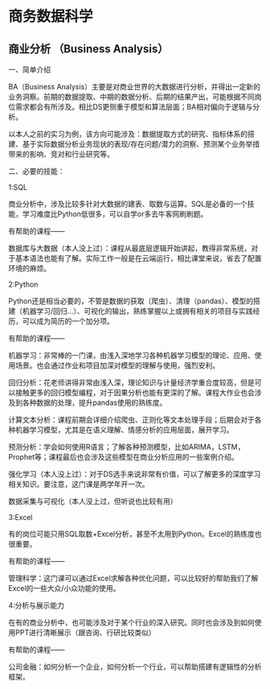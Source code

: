 # 商务数据科学


## 商业分析 （Business Analysis）

一、简单介绍

BA（Business Analysis）主要是对商业世界的大数据进行分析，并得出一定新的业务洞察。前期的数据提取、中期的数据分析、后期的结果产出，可能根据不同岗位需求都会有所涉及。相比DS更侧重于模型和算法层面；BA相对偏向于逻辑与分析。

以本人之前的实习为例，该方向可能涉及：数据提取方式的研究、指标体系的搭建、基于实际数据分析业务现状的表现/存在问题/潜力的洞察、预测某个业务举措带来的影响、竞对和行业研究等。

二、必要的技能：

1:SQL

商业分析中，涉及比较多针对大数据的建表、取数与运算。SQL是必备的一个技能，学习难度比Python低很多，可以自学or多去牛客网刷刷题。

有帮助的课程——

数据库与大数据（本人没上过）：课程从最底层逻辑开始讲起，教得非常系统，对于基本语法也能有了解。实际工作一般是在云端运行，相比课堂来说，省去了配置环境的麻烦。

2:Python

Python还是相当必要的，不管是数据的获取（爬虫）、清理（pandas）、模型的搭建（机器学习/回归…）、可视化的输出，熟练掌握以上或拥有相关的项目与实践经历，可以成为简历的一个加分项。

有帮助的课程——

机器学习：非常棒的一门课，由浅入深地学习各种机器学习模型的理论、应用、使用场景。也会通过作业和项目加深对模型的理解与使用，强烈安利。

回归分析：花老师讲得非常由浅入深，理论知识与计量经济学重合度较高，但是可以接触更多的回归模型编程，对于因果分析也能有更深的了解。课程大作业也会涉及到各种数据的处理，提升pandas使用的熟练度。

计算文本分析：课程前期会详细介绍爬虫、正则化等文本处理手段；后期会对于各种机器学习模型，尤其是在语义理解、情感分析的应用层面，展开学习。

预测分析：学会如何使用R语言；了解各种预测模型，比如ARIMA，LSTM，Prophet等；课程最后也会涉及这些模型在商业分析应用的一些案例介绍。

强化学习（本人没上过）：对于DS选手来说非常有价值，可以了解更多的深度学习相关知识。要注意，这门课是两学年开一次。

数据采集与可视化（本人没上过，但听说也比较有用）

3:Excel

有的岗位可能只用SQL取数+Excel分析，甚至不太用到Python。Excel的熟练度也很重要。

有帮助的课程——

管理科学：这门课可以通过Excel求解各种优化问题，可以比较好的帮助我们了解Excel的一些大众/小众功能的使用。

4:分析与展示能力

在有的商业分析中，也可能涉及对于某个行业的深入研究。同时也会涉及到如何使用PPT进行清晰展示（跟咨询、行研比较类似）

有帮助的课程——

公司金融：如何分析一个企业，如何分析一个行业，可以帮助搭建有逻辑性的分析框架。
